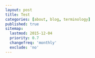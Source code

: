 ```yaml
---
layout: post
title: Test
categories: [about, blog, terminology]
published: true
sitemap:
  lastmod: 2015-12-04
  priority: 0.7
  changefreq: 'monthly'
  exclude: 'no'
---
```

